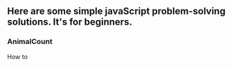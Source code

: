 ## Here are some simple javaScript problem-solving solutions. It's for beginners.

### AnimalCount
<p>How to </p>